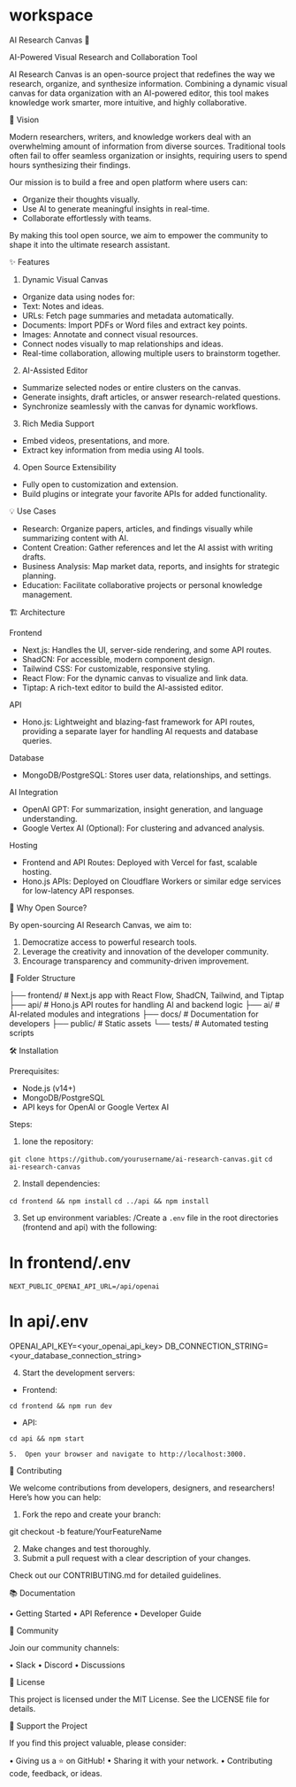 # workspace
AI Research Canvas 🌟

AI-Powered Visual Research and Collaboration Tool

AI Research Canvas is an open-source project that redefines the way we research, organize, and synthesize information. Combining a dynamic visual canvas for data organization with an AI-powered editor, this tool makes knowledge work smarter, more intuitive, and highly collaborative.

🚀 Vision

Modern researchers, writers, and knowledge workers deal with an overwhelming amount of information from diverse sources. Traditional tools often fail to offer seamless organization or insights, requiring users to spend hours synthesizing their findings.

Our mission is to build a free and open platform where users can:

- Organize their thoughts visually.
- Use AI to generate meaningful insights in real-time.
- Collaborate effortlessly with teams.

By making this tool open source, we aim to empower the community to shape it into the ultimate research assistant.

✨ Features

1. Dynamic Visual Canvas

- Organize data using nodes for:
- Text: Notes and ideas.
- URLs: Fetch page summaries and metadata automatically.
- Documents: Import PDFs or Word files and extract key points.
- Images: Annotate and connect visual resources.
- Connect nodes visually to map relationships and ideas.
- Real-time collaboration, allowing multiple users to brainstorm together.

2. AI-Assisted Editor

- Summarize selected nodes or entire clusters on the canvas.
- Generate insights, draft articles, or answer research-related questions.
- Synchronize seamlessly with the canvas for dynamic workflows.

3. Rich Media Support

- Embed videos, presentations, and more.
- Extract key information from media using AI tools.

4. Open Source Extensibility

- Fully open to customization and extension.
- Build plugins or integrate your favorite APIs for added functionality.

💡 Use Cases

- Research: Organize papers, articles, and findings visually while summarizing content with AI.
- Content Creation: Gather references and let the AI assist with writing drafts.
- Business Analysis: Map market data, reports, and insights for strategic planning.
- Education: Facilitate collaborative projects or personal knowledge management.

🏗️ Architecture

Frontend

- Next.js: Handles the UI, server-side rendering, and some API routes.
- ShadCN: For accessible, modern component design.
- Tailwind CSS: For customizable, responsive styling.
- React Flow: For the dynamic canvas to visualize and link data.
- Tiptap: A rich-text editor to build the AI-assisted editor.

API

- Hono.js: Lightweight and blazing-fast framework for API routes, providing a separate layer for handling AI requests and database queries.

Database

- MongoDB/PostgreSQL: Stores user data, relationships, and settings.

AI Integration

- OpenAI GPT: For summarization, insight generation, and language understanding.
- Google Vertex AI (Optional): For clustering and advanced analysis.

Hosting

- Frontend and API Routes: Deployed with Vercel for fast, scalable hosting.
- Hono.js APIs: Deployed on Cloudflare Workers or similar edge services for low-latency API responses.

🎯 Why Open Source?

By open-sourcing AI Research Canvas, we aim to:

1.	Democratize access to powerful research tools.
2.	Leverage the creativity and innovation of the developer community.
3.	Encourage transparency and community-driven improvement.

📂 Folder Structure

├── frontend/            # Next.js app with React Flow, ShadCN, Tailwind, and Tiptap
├── api/                 # Hono.js API routes for handling AI and backend logic
├── ai/                  # AI-related modules and integrations
├── docs/                # Documentation for developers
├── public/              # Static assets
└── tests/               # Automated testing scripts

🛠️ Installation

Prerequisites:

- Node.js (v14+)
- MongoDB/PostgreSQL
- API keys for OpenAI or Google Vertex AI

Steps:

1. lone the repository:

`git clone https://github.com/yourusername/ai-research-canvas.git`
`cd ai-research-canvas`


2. Install dependencies:

`cd frontend && npm install`
`cd ../api && npm install`


3. Set up environment variables:
/Create a `.env` file in the root directories (frontend and api) with the following:

# In frontend/.env
`NEXT_PUBLIC_OPENAI_API_URL=/api/openai`

# In api/.env
OPENAI_API_KEY=<your_openai_api_key>
DB_CONNECTION_STRING=<your_database_connection_string>


4. Start the development servers:
- Frontend:

`cd frontend && npm run dev`


- API:

`cd api && npm start`


	5.	Open your browser and navigate to http://localhost:3000.

🤝 Contributing

We welcome contributions from developers, designers, and researchers! Here’s how you can help:

1. Fork the repo and create your branch:

git checkout -b feature/YourFeatureName


2. Make changes and test thoroughly.
3. Submit a pull request with a clear description of your changes.

Check out our CONTRIBUTING.md for detailed guidelines.

📚 Documentation

•	Getting Started
•	API Reference
•	Developer Guide

💬 Community

Join our community channels:

•	Slack
•	Discord
•	Discussions

📜 License

This project is licensed under the MIT License. See the LICENSE file for details.

🌟 Support the Project

If you find this project valuable, please consider:

•	Giving us a ⭐ on GitHub!
•	Sharing it with your network.
•	Contributing code, feedback, or ideas.
